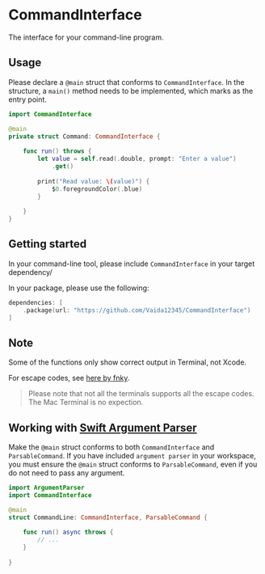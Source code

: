 # CommandInterface

The interface for your command-line program.

## Usage

Please declare a `@main` struct that conforms to `CommandInterface`. In the structure, a `main()` method needs to be implemented, which marks as the entry point.

```swift
import CommandInterface

@main
private struct Command: CommandInterface {
    
    func run() throws {
        let value = self.read(.double, prompt: "Enter a value")
            .get()
        
        print("Read value: \(value)") {
            $0.foregroundColor(.blue)
        }
        
    }
}
```

## Getting started

In your command-line tool, please include `CommandInterface` in your target dependency/

In your package, please use the following:

```swift
dependencies: [
    .package(url: "https://github.com/Vaida12345/CommandInterface")
]
```

## Note

Some of the functions only show correct output in Terminal, not Xcode.

For escape codes, see [here by fnky](https://gist.github.com/fnky/458719343aabd01cfb17a3a4f7296797).

> Please note that not all the terminals supports all the escape codes. The Mac Terminal is no expection. 

## Working with [Swift Argument Parser](https://github.com/apple/swift-argument-parser)

Make the `@main` struct conforms to both `CommandInterface` and `ParsableCommand`. If you have included `argument parser` in your workspace, you must ensure the `@main` struct conforms to `ParsableCommand`, even if you do not need to pass any argument.

```swift
import ArgumentParser
import CommandInterface

@main
struct CommandLine: CommandInterface, ParsableCommand {
    
    func run() async throws {
        // ...
    }
    
}
```
